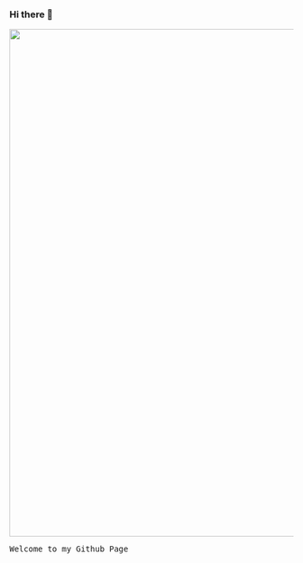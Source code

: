 ### Hi there 👋
<img  src="https://media.giphy.com/media/xIxhiI1wmLM32fpl6e/giphy.gif" width="900" />
<pre>Welcome to my Github Page </pre>
<!--
**JoseLRiano/JoseLRiano** is a ✨ _special_ ✨ repository because its `README.md` (this file) appears on your GitHub profile.

Here are some ideas to get you started:

- 🔭 I’m currently working on ...
- 🌱 I’m currently learning ...
- 👯 I’m looking to collaborate on ...
- 🤔 I’m looking for help with ...
- 💬 Ask me about ...
- 📫 How to reach me: ...
- 😄 Pronouns: ...
- ⚡ Fun fact: ...
-->
